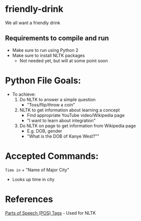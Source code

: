 # friendly-drink
We all want a friendly drink

## Requirements to compile and run
- Make sure to run using Python 2
- Make sure to install NLTK packages
    - Not needed yet, but will at some point soon

# Python File Goals:
* To achieve:
    1. Do NLTK to answer a simple question
        * "Toss/flip/throw a coin"
    2. NLTK to get information about learning a concept
        * Find appropriate YouTube video/Wikipedia page
        * "I want to learn about integration"
    3. Do NLTK on page to get information from Wikipedia page
        * E.g. DOB, gender
        * "What is the DOB of Kanye West?""

# Accepted Commands:
`Time in` + "Name of Major City"
* Looks up time in city

# References
[Parts of Speech (POS) Tags](https://www.ling.upenn.edu/courses/Fall_2003/ling001/penn_treebank_pos.html) - Used for NLTK
